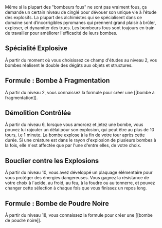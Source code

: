 Même si la plupart des "bombeurs fous" ne sont pas vraiment fous, ça demande un certain niveau de cinglé pour dévouer son unique vie à l'étude des explosifs. La plupart des alchimistes qui se spécialisent dans ce domaine sont d’incorrigibles pyromanes qui prennent grand plaisir à brûler, exploser, et dynamiter des trucs. Les bombeurs fous sont toujours en train de travailler pour améliorer l'efficacité de leurs bombes.

## Spécialité Explosive
À partir du moment où vous choisissez ce champ d'études au niveau 2, vos bombes réalisent le double des dégâts aux objets et structures.

## Formule : Bombe à Fragmentation
À partir du niveau 2, vous connaissez la formule pour créer une [[bombe à fragmentation]].

## Démolition Contrôlée
À partir du niveau 6, lorsque vous amorcez et jetez une bombe, vous pouvez lui rajouter un délai pour son explosion, qui peut être au plus de 10 tours, i.e 1 minute. La bombe explose à la fin de votre tour après cette durée. Si une créature est dans le rayon d'explosion de plusieurs bombes à la fois, elle n'est affectée que par l'une d'entre elles, de votre choix.

## Bouclier contre les Explosions
À partir du niveau 10, vous avez développé un plaquage élémentaire pour vous protéger des énergies dangereuses. Vous gagnez la résistance de votre choix à l'acide, au froid, au feu, à la foudre ou au tonnerre, et pouvez changer cette sélection à chaque fois que vous finissez un repos long.

## Formule : Bombe de Poudre Noire
À partir du niveau 18, vous connaissez la formule pour créer une [[bombe de poudre noire]].